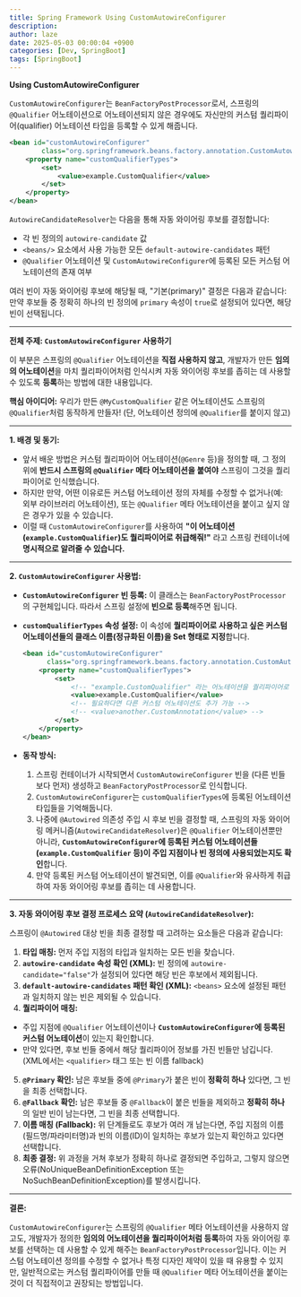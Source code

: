 ```yaml
---
title: Spring Framework Using CustomAutowireConfigurer
description: 
author: laze
date: 2025-05-03 00:00:04 +0900
categories: [Dev, SpringBoot]
tags: [SpringBoot]
---
```

**Using CustomAutowireConfigurer**

`CustomAutowireConfigurer`는 `BeanFactoryPostProcessor`로서, 스프링의 `@Qualifier` 어노테이션으로 어노테이션되지 않은 경우에도 자신만의 커스텀 퀄리파이어(qualifier) 어노테이션 타입을 등록할 수 있게 해줍니다.

```xml
<bean id="customAutowireConfigurer"
		class="org.springframework.beans.factory.annotation.CustomAutowireConfigurer">
	<property name="customQualifierTypes">
		<set>
			<value>example.CustomQualifier</value>
		</set>
	</property>
</bean>
```

`AutowireCandidateResolver`는 다음을 통해 자동 와이어링 후보를 결정합니다:

- 각 빈 정의의 `autowire-candidate` 값
- `<beans/>` 요소에서 사용 가능한 모든 `default-autowire-candidates` 패턴
- `@Qualifier` 어노테이션 및 `CustomAutowireConfigurer`에 등록된 모든 커스텀 어노테이션의 존재 여부

여러 빈이 자동 와이어링 후보에 해당될 때, "기본(primary)" 결정은 다음과 같습니다: 만약 후보들 중 정확히 하나의 빈 정의에 `primary` 속성이 `true`로 설정되어 있다면, 해당 빈이 선택됩니다.

---

**전체 주제: `CustomAutowireConfigurer` 사용하기**

이 부분은 스프링의 `@Qualifier` 어노테이션을 **직접 사용하지 않고**, 개발자가 만든 **임의의 어노테이션**을 마치 퀄리파이어처럼 인식시켜 자동 와이어링 후보를 좁히는 데 사용할 수 있도록 **등록**하는 방법에 대한 내용입니다.

**핵심 아이디어:** 우리가 만든 `@MyCustomQualifier` 같은 어노테이션도 스프링의 `@Qualifier`처럼 동작하게 만들자! (단, 어노테이션 정의에 `@Qualifier`를 붙이지 않고)

---

**1. 배경 및 동기:**

- 앞서 배운 방법은 커스텀 퀄리파이어 어노테이션(`@Genre` 등)을 정의할 때, 그 정의 위에 **반드시 스프링의 `@Qualifier` 메타 어노테이션을 붙여야** 스프링이 그것을 퀄리파이어로 인식했습니다.
- 하지만 만약, 어떤 이유로든 커스텀 어노테이션 정의 자체를 수정할 수 없거나(예: 외부 라이브러리 어노테이션), 또는 `@Qualifier` 메타 어노테이션을 붙이고 싶지 않은 경우가 있을 수 있습니다.
- 이럴 때 `CustomAutowireConfigurer`를 사용하여 **"이 어노테이션(`example.CustomQualifier`)도 퀄리파이어로 취급해줘!"** 라고 스프링 컨테이너에 **명시적으로 알려줄 수 있습니다.**

---

**2. `CustomAutowireConfigurer` 사용법:**

- **`CustomAutowireConfigurer` 빈 등록:** 이 클래스는 `BeanFactoryPostProcessor`의 구현체입니다. 따라서 스프링 설정에 **빈으로 등록**해주면 됩니다.
- **`customQualifierTypes` 속성 설정:** 이 속성에 **퀄리파이어로 사용하고 싶은 커스텀 어노테이션들의 클래스 이름(정규화된 이름)을 Set 형태로 지정**합니다.

    ```xml
    <bean id="customAutowireConfigurer"
          class="org.springframework.beans.factory.annotation.CustomAutowireConfigurer">
        <property name="customQualifierTypes">
            <set>
                <!-- "example.CustomQualifier" 라는 어노테이션을 퀄리파이어로 등록 -->
                <value>example.CustomQualifier</value>
                <!-- 필요하다면 다른 커스텀 어노테이션도 추가 가능 -->
                <!-- <value>another.CustomAnnotation</value> -->
            </set>
        </property>
    </bean>
    
    ```

- **동작 방식:**
  1. 스프링 컨테이너가 시작되면서 `CustomAutowireConfigurer` 빈을 (다른 빈들보다 먼저) 생성하고 `BeanFactoryPostProcessor`로 인식합니다.
  2. `CustomAutowireConfigurer`는 `customQualifierTypes`에 등록된 어노테이션 타입들을 기억해둡니다.
  3. 나중에 `@Autowired` 의존성 주입 시 후보 빈을 결정할 때, 스프링의 자동 와이어링 메커니즘(`AutowireCandidateResolver`)은 `@Qualifier` 어노테이션뿐만 아니라, **`CustomAutowireConfigurer`에 등록된 커스텀 어노테이션들(`example.CustomQualifier` 등)이 주입 지점이나 빈 정의에 사용되었는지도 확인**합니다.
  4. 만약 등록된 커스텀 어노테이션이 발견되면, 이를 `@Qualifier`와 유사하게 취급하여 자동 와이어링 후보를 좁히는 데 사용합니다.

---

**3. 자동 와이어링 후보 결정 프로세스 요약 (`AutowireCandidateResolver`):**

스프링이 `@Autowired` 대상 빈을 최종 결정할 때 고려하는 요소들은 다음과 같습니다:

1. **타입 매칭:** 먼저 주입 지점의 타입과 일치하는 모든 빈을 찾습니다.
2. **`autowire-candidate` 속성 확인 (XML):** 빈 정의에 `autowire-candidate="false"`가 설정되어 있다면 해당 빈은 후보에서 제외됩니다.
3. **`default-autowire-candidates` 패턴 확인 (XML):** `<beans>` 요소에 설정된 패턴과 일치하지 않는 빈은 제외될 수 있습니다.
4. **퀄리파이어 매칭:**
  - 주입 지점에 `@Qualifier` 어노테이션이나 **`CustomAutowireConfigurer`에 등록된 커스텀 어노테이션**이 있는지 확인합니다.
  - 만약 있다면, 후보 빈들 중에서 해당 퀄리파이어 정보를 가진 빈들만 남깁니다. (XML에서는 `<qualifier>` 태그 또는 빈 이름 fallback)
5. **`@Primary` 확인:** 남은 후보들 중에 `@Primary`가 붙은 빈이 **정확히 하나** 있다면, 그 빈을 최종 선택합니다.
6. **`@Fallback` 확인:** 남은 후보들 중 `@Fallback`이 붙은 빈들을 제외하고 **정확히 하나**의 일반 빈이 남는다면, 그 빈을 최종 선택합니다.
7. **이름 매칭 (Fallback):** 위 단계들로도 후보가 여러 개 남는다면, 주입 지점의 이름(필드명/파라미터명)과 빈의 이름(ID)이 일치하는 후보가 있는지 확인하고 있다면 선택합니다.
8. **최종 결정:** 위 과정을 거쳐 후보가 정확히 하나로 결정되면 주입하고, 그렇지 않으면 오류(NoUniqueBeanDefinitionException 또는 NoSuchBeanDefinitionException)를 발생시킵니다.

---

**결론:**

`CustomAutowireConfigurer`는 스프링의 `@Qualifier` 메타 어노테이션을 사용하지 않고도, 개발자가 정의한 **임의의 어노테이션을 퀄리파이어처럼 등록**하여 자동 와이어링 후보를 선택하는 데 사용할 수 있게 해주는 `BeanFactoryPostProcessor`입니다. 이는 커스텀 어노테이션 정의를 수정할 수 없거나 특정 디자인 제약이 있을 때 유용할 수 있지만, 일반적으로는 커스텀 퀄리파이어를 만들 때 `@Qualifier` 메타 어노테이션을 붙이는 것이 더 직접적이고 권장되는 방법입니다.
